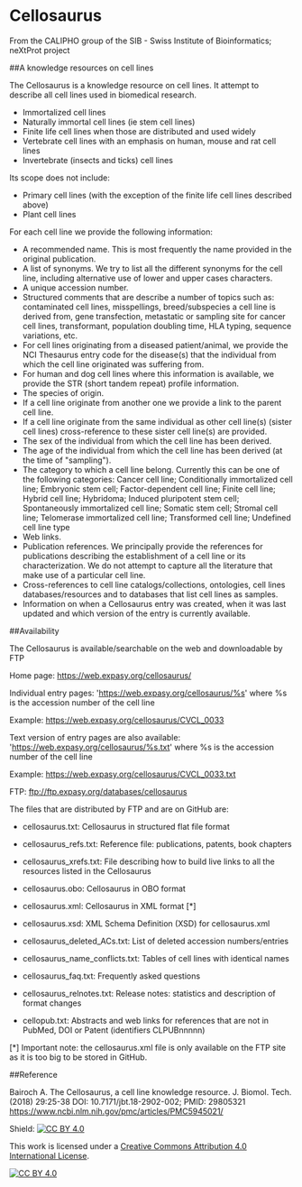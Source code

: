 Cellosaurus
===========

From the CALIPHO group of the SIB - Swiss Institute of Bioinformatics; neXtProt project

##A knowledge resources on cell lines

The Cellosaurus is a knowledge resource on cell lines. It attempt to describe all cell lines used in biomedical research.

 - Immortalized cell lines
 - Naturally immortal cell lines (ie stem cell lines)
 - Finite life cell lines when those are distributed and used widely
 - Vertebrate cell lines with an emphasis on human, mouse and rat cell lines
 - Invertebrate (insects and ticks) cell lines

Its scope does not include:

 - Primary cell lines (with the exception of the finite life cell lines described above)
 - Plant cell lines

For each cell line we provide the following information:

- A recommended name. This is most frequently the name provided in the original publication.
- A list of synonyms. We try to list all the different synonyms for the cell line, including alternative use of lower and upper cases characters.
- A unique accession number.
- Structured comments that are describe a number of topics such as: contaminated cell lines, misspellings, breed/subspecies a cell line is derived from, gene transfection, metastatic or sampling site for cancer cell lines, transformant, population doubling time, HLA typing, sequence variations, etc.
- For cell lines originating from a diseased patient/animal, we provide the NCI Thesaurus entry code for the disease(s) that the individual from which the cell line originated was suffering from.
- For human and dog cell lines where this information is available, we provide the STR (short tandem repeat) profile information.
- The species of origin.
- If a cell line originate from another one we provide a link to the parent cell line.
- If a cell line originate from the same individual as other cell line(s) (sister cell lines) cross-reference to these sister cell line(s) are provided.
- The sex of the individual from which the cell line has been derived.
- The age of the individual from which the cell line has been derived (at the time of "sampling").
- The category to which a cell line belong. Currently this can be one of the following categories: Cancer cell line; Conditionally immortalized cell line; Embryonic stem cell; Factor-dependent cell line; Finite cell line; Hybrid cell line; Hybridoma; Induced pluripotent stem cell; Spontaneously immortalized cell line; Somatic stem cell; Stromal cell line; Telomerase immortalized cell line; Transformed cell line; Undefined cell line type
- Web links.
- Publication references. We principally provide the references for publications describing the establishment of a cell line or its characterization. We do not attempt to capture all the literature that make use of a particular cell line.
- Cross-references to cell line catalogs/collections, ontologies, cell lines databases/resources and to databases that list cell lines as samples.
- Information on when a Cellosaurus entry was created, when it was last updated and which version of the entry is currently available.

##Availability

The Cellosaurus is available/searchable on the web and downloadable by FTP

Home page:
https://web.expasy.org/cellosaurus/

Individual entry pages: 'https://web.expasy.org/cellosaurus/%s' where %s is the accession number of the cell line

Example:
https://web.expasy.org/cellosaurus/CVCL_0033

Text version of entry pages are also available: 'https://web.expasy.org/cellosaurus/%s.txt' where %s is the accession number of the cell line

Example:
https://web.expasy.org/cellosaurus/CVCL_0033.txt

FTP: 
ftp://ftp.expasy.org/databases/cellosaurus

The files that are distributed by FTP and are on GitHub are:

- cellosaurus.txt: Cellosaurus in structured flat file format
- cellosaurus_refs.txt: Reference file: publications, patents, book chapters
- cellosaurus_xrefs.txt: File describing how to build live links to all the resources listed in the Cellosaurus

- cellosaurus.obo: Cellosaurus in OBO format

- cellosaurus.xml: Cellosaurus in XML format [*]
- cellosaurus.xsd: XML Schema Definition (XSD) for cellosaurus.xml

- cellosaurus_deleted_ACs.txt: List of deleted accession numbers/entries
- cellosaurus_name_conflicts.txt: Tables of cell lines with identical names
- cellosaurus_faq.txt: Frequently asked questions
- cellosaurus_relnotes.txt: Release notes: statistics and description of format changes

- cellopub.txt: Abstracts and web links for references that are not in PubMed, DOI or Patent (identifiers CLPUBnnnnn)

[*] Important note: the cellosaurus.xml file is only available on the FTP site as it is too big to be stored in GitHub.

##Reference

Bairoch A.
The Cellosaurus, a cell line knowledge resource.
J. Biomol. Tech. (2018) 29:25-38
DOI: 10.7171/jbt.18-2902-002; PMID: 29805321
https://www.ncbi.nlm.nih.gov/pmc/articles/PMC5945021/

Shield: [![CC BY 4.0][cc-by-shield]][cc-by]

This work is licensed under a [Creative Commons Attribution 4.0 International
License][cc-by].

[![CC BY 4.0][cc-by-image]][cc-by]

[cc-by]: http://creativecommons.org/licenses/by/4.0/
[cc-by-image]: https://i.creativecommons.org/l/by/4.0/88x31.png
[cc-by-shield]: https://img.shields.io/badge/License-CC%20BY%204.0-lightgrey.svg
